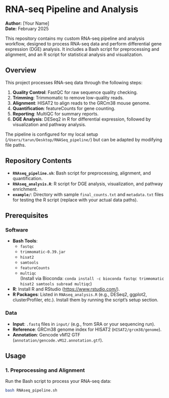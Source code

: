# RNA-seq Pipeline and Analysis

**Author:** [Your Name]  
**Date:** February 2025  

This repository contains my custom RNA-seq pipeline and analysis workflow, designed to process RNA-seq data and perform differential gene expression (DGE) analysis. It includes a Bash script for preprocessing and alignment, and an R script for statistical analysis and visualization.

## Overview
This project processes RNA-seq data through the following steps:  
1. **Quality Control**: FastQC for raw sequence quality checking.  
2. **Trimming**: Trimmomatic to remove low-quality reads.  
3. **Alignment**: HISAT2 to align reads to the GRCm38 mouse genome.  
4. **Quantification**: featureCounts for gene counting.  
5. **Reporting**: MultiQC for summary reports.  
6. **DGE Analysis**: DESeq2 in R for differential expression, followed by visualization and pathway analysis.  

The pipeline is configured for my local setup (`/Users/tarun/Desktop/RNASeq_pipeline/`) but can be adapted by modifying file paths.

## Repository Contents
- **`RNAseq_pipeline.sh`**: Bash script for preprocessing, alignment, and quantification.  
- **`RNAseq_analysis.R`**: R script for DGE analysis, visualization, and pathway enrichment.  
- **`example/`**: Directory with sample `final_counts.txt` and `metadata.txt` files for testing the R script (replace with your actual data paths).  

## Prerequisites

### Software
- **Bash Tools**:  
  - `fastqc`  
  - `trimmomatic-0.39.jar`  
  - `hisat2`  
  - `samtools`  
  - `featureCounts`  
  - `multiqc`  
  (Install via Bioconda: `conda install -c bioconda fastqc trimmomatic hisat2 samtools subread multiqc`)  
- **R**: Install R and RStudio (https://www.rstudio.com/).  
- **R Packages**: Listed in `RNAseq_analysis.R` (e.g., DESeq2, ggplot2, clusterProfiler, etc.). Install them by running the script’s setup section.

### Data
- **Input**: `.fastq` files in `input/` (e.g., from SRA or your sequencing run).  
- **Reference**: GRCm38 genome index for HISAT2 (`HISAT2/grcm38/genome`).  
- **Annotation**: Gencode vM12 GTF (`annotation/gencode.vM12.annotation.gtf`).  

## Usage

### 1. Preprocessing and Alignment
Run the Bash script to process your RNA-seq data:  

```bash
bash RNAseq_pipeline.sh
```
